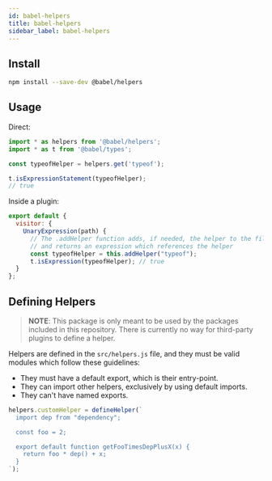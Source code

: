 ```yaml
---
id: babel-helpers
title: babel-helpers
sidebar_label: babel-helpers
---
```


## Install

```sh
npm install --save-dev @babel/helpers
```

## Usage

Direct:

```js
import * as helpers from '@babel/helpers';
import * as t from '@babel/types';

const typeofHelper = helpers.get('typeof');

t.isExpressionStatement(typeofHelper);
// true
```

Inside a plugin:

```js
export default {
  visitor: {
    UnaryExpression(path) {
      // The .addHelper function adds, if needed, the helper to the file
      // and returns an expression which references the helper
      const typeofHelper = this.addHelper("typeof");
      t.isExpression(typeofHelper); // true
  }
};
```

## Defining Helpers

> **NOTE**: This package is only meant to be used by the packages included in this repository. There is currently no way for third-party plugins to define a helper.

Helpers are defined in the `src/helpers.js` file, and they must be valid modules which follow these guidelines:
 - They must have a default export, which is their entry-point.
 - They can import other helpers, exclusively by using default imports.
 - They can't have named exports.

```js
helpers.customHelper = defineHelper(`
  import dep from "dependency";

  const foo = 2;

  export default function getFooTimesDepPlusX(x) {
    return foo * dep() + x;
  }
`);
```

